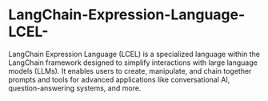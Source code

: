 # LangChain-Expression-Language-LCEL-
LangChain Expression Language (LCEL) is a specialized language within the LangChain framework designed to simplify interactions with large language models (LLMs). It enables users to create, manipulate, and chain together prompts and tools for advanced applications like conversational AI, question-answering systems, and more.
